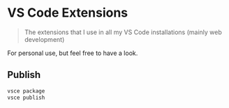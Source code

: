 # VS Code Extensions

> The extensions that I use in all my VS Code installations (mainly web development)

For personal use, but feel free to have a look.

## Publish

```sh
vsce package
vsce publish
```
